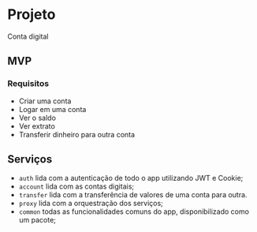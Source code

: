 # Projeto
Conta digital

## MVP

### Requisitos

- Criar uma conta
- Logar em uma conta
- Ver o saldo
- Ver extrato
- Transferir dinheiro para outra conta

## Serviços

- `auth` lida com a autenticação de todo o app utilizando JWT e Cookie;
- `account` lida com as contas digitais;
- `transfer` lida com a transferência de valores de uma conta para outra.
- `proxy` lida com a orquestração dos serviços;
- `common` todas as funcionalidades comuns do app, disponibilizado como um pacote;
